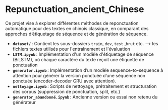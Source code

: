 # Repunctuation_ancient_Chinese

Ce projet vise à explorer différentes méthodes de reponctuation automatique pour des textes en chinois classique, en comparant des approches d’étiquetage de séquence et de génération de séquence.

- **`dataset/`** : Contient les sous-dossiers `train`, `dev`, `test` ,`brut` etc. --> les fichiers textes utilisés pour l'entraînement et l'évaluation
- **`LSTM.ipynb`** : Implémentation d'un modèle d'étiquetage de séquence (BiLSTM), où chaque caractère du texte reçoit une étiquette de ponctuation
- **`generator.ipynb`** : Implémentation d’un modèle sequence-to-sequence à attention pour générer la version ponctuée d’une séquence non ponctuée (encoder-decoder GRU avec attention).
- **`nettoyage.ipynb`** : Scripts de nettoyage, prétraitement et structuration des corpus (suppression de ponctuation, split, etc.)
- **`generator_abandonné.ipynb`** : Ancienne version ou essai non retenu du générateur